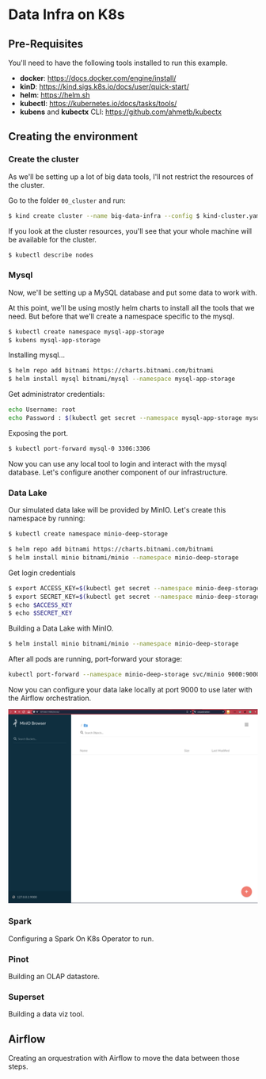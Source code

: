 # Data Infra on K8s

## Pre-Requisites

You'll need to have the following tools installed to run this example.

- **docker**: https://docs.docker.com/engine/install/
- **kinD**: https://kind.sigs.k8s.io/docs/user/quick-start/
- **helm**: https://helm.sh
- **kubectl**: https://kubernetes.io/docs/tasks/tools/
- **kubens** and **kubectx** CLI: https://github.com/ahmetb/kubectx


## Creating the environment

### Create the cluster

As we'll be setting up a lot of big data tools, I'll not restrict the resources of the cluster.

Go to the folder `00_cluster` and run:

```bash
$ kind create cluster --name big-data-infra --config $ kind-cluster.yaml
```

If you look at the cluster resources, you'll see that your whole machine will be available for the cluster.

```bash
$ kubectl describe nodes
```

### Mysql 

Now, we'll be setting up a MySQL database and put some data to work with.

At this point, we'll be using mostly helm charts to install all the tools that we need. But before that we'll create a namespace specific to the mysql.

```bash
$ kubectl create namespace mysql-app-storage
$ kubens mysql-app-storage
```

Installing mysql...

```bash
$ helm repo add bitnami https://charts.bitnami.com/bitnami
$ helm install mysql bitnami/mysql --namespace mysql-app-storage
```

Get administrator credentials:

```bash
echo Username: root
echo Password : $(kubectl get secret --namespace mysql-app-storage mysql -o jsonpath="{.data.mysql-root-password}" | base64 --decode)
```

Exposing the port.

```bash
$ kubectl port-forward mysql-0 3306:3306
```

Now you can use any local tool to login and interact with the mysql database. Let's configure another component of our infrastructure.


### Data Lake

Our simulated data lake will be provided by MinIO. Let's create this namespace by running:

```bash
$ kubectl create namespace minio-deep-storage
```

```bash
$ helm repo add bitnami https://charts.bitnami.com/bitnami
$ helm install minio bitnami/minio --namespace minio-deep-storage
```

Get login credentials

```bash
$ export ACCESS_KEY=$(kubectl get secret --namespace minio-deep-storage minio -o jsonpath="{.data.access-key}" | base64 --decode)
$ export SECRET_KEY=$(kubectl get secret --namespace minio-deep-storage minio -o jsonpath="{.data.secret-key}" | base64 --decode)
$ echo $ACCESS_KEY
$ echo $SECRET_KEY
```

Building a Data Lake with MinIO.

```bash
$ helm install minio bitnami/minio --namespace minio-deep-storage
```

After all pods are running, port-forward your storage:

```bash
kubectl port-forward --namespace minio-deep-storage svc/minio 9000:9000
```

Now you can configure your data lake locally at port 9000 to use later with the Airflow orchestration.

![minio](imgs/minio.png)

### Spark

Configuring a Spark On K8s Operator to run.


### Pinot

Building an OLAP datastore.


### Superset

Building a data viz tool.


## Airflow

Creating an orquestration with Airflow to move the data between those steps.